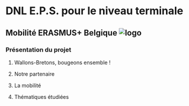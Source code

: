 # DNL E.P.S. pour le niveau terminale
## Mobilité ERASMUS+ Belgique ![logo](./Images/Erasmus+.png)
### Présentation du projet
1. Wallons-Bretons, bougeons ensemble !
   
3. Notre partenaire
4. La mobilité
5. Thématiques étudiées




